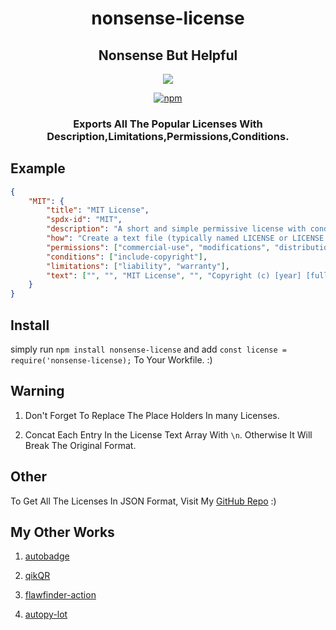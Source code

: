 <div align=center>

# nonsense-license

<h2> Nonsense But Helpful </h2>
<a href="https://github.com/deep5050/nonsense/actions?query=workflow%3Anpm-publish"><img src="https://img.shields.io/github/workflow/status/deep5050/nonsense/npm-publish?label=npm-publish&logo=github&style=for-the-badge"></a>



<a href="https://www.npmjs.com/package/autobadge"><img alt="npm" src="https://img.shields.io/npm/dt/nonsense-license?color=red&label=INSTALL&logo=npm&style=for-the-badge"></a>
<h3>
Exports All The Popular Licenses With Description,Limitations,Permissions,Conditions.</h3>
</div>

## Example 


```json
{
    "MIT": {
        "title": "MIT License",
        "spdx-id": "MIT",
        "description": "A short and simple permissive license with conditions only requiring preservation of copyright and license notices. Licensed works, modifications, and larger works may be distributed under different terms and without source code.",
        "how": "Create a text file (typically named LICENSE or LICENSE.txt) in the root of your source code and copy the text of the license into the file. Replace [year] with the current year and [fullname] with the name (or names) of the copyright holders.",
        "permissions": ["commercial-use", "modifications", "distribution", "private-use"],
        "conditions": ["include-copyright"],
        "limitations": ["liability", "warranty"],
        "text": ["", "", "MIT License", "", "Copyright (c) [year] [fullname]", "", "Permission is hereby granted, free of charge, to any person obtaining a copy", "of this software and associated documentation files (the \"Software\"), to deal", "in the Software without restriction, including without limitation the rights", "to use, copy, modify, merge, publish, distribute, sublicense, and/or sell", "copies of the Software, and to permit persons to whom the Software is", "furnished to do so, subject to the following conditions:", "", "The above copyright notice and this permission notice shall be included in all", "copies or substantial portions of the Software.", "", "THE SOFTWARE IS PROVIDED \"AS IS\", WITHOUT WARRANTY OF ANY KIND, EXPRESS OR", "IMPLIED, INCLUDING BUT NOT LIMITED TO THE WARRANTIES OF MERCHANTABILITY,", "FITNESS FOR A PARTICULAR PURPOSE AND NONINFRINGEMENT. IN NO EVENT SHALL THE", "AUTHORS OR COPYRIGHT HOLDERS BE LIABLE FOR ANY CLAIM, DAMAGES OR OTHER", "LIABILITY, WHETHER IN AN ACTION OF CONTRACT, TORT OR OTHERWISE, ARISING FROM,", "OUT OF OR IN CONNECTION WITH THE SOFTWARE OR THE USE OR OTHER DEALINGS IN THE", "SOFTWARE."]
    }
}

```

## Install
simply run `npm install nonsense-license` and add `const license = require('nonsense-license);` To Your Workfile. :)

## Warning
1. Don't Forget To Replace The Place Holders In many Licenses.

2. Concat Each Entry In the License Text Array With `\n`. Otherwise It Will Break The Original Format.

## Other
To Get All The Licenses In JSON Format, Visit My [GitHub Repo](https://github.com/deep5050/nonsense) :)

## My Other Works
1. [autobadge](https://www.npmjs.com/package/autobadge)

2. [qikQR](https://github.com/deep5050/qikQR)

3. [flawfinder-action](https://github.com/deep5050/flawfinder-action)

4. [autopy-lot](https://github.com/deep5050/autopy-lot)

